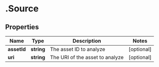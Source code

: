 # .Source

## Properties

| Name         | Type          | Description   | Notes         |
| ------------ | ------------- | ------------- | ------------- |
| **assetId** | **string** | The asset ID to analyze | [optional]  |
| **uri** | **string** | The URI of the asset to analyze | [optional]  |


